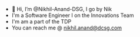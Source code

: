- 👋 Hi, I’m @Nikhil-Anand-DSG, I go by Nik
- I'm a Software Engineer I on the Innovations Team
- I'm am a part of the TDP
- You can reach me @ nikhil.anand@dcsg.com

<!---
Nikhil-Anand-DSG/Nikhil-Anand-DSG is a ✨ special ✨ repository because its `README.md` (this file) appears on your GitHub profile.
You can click the Preview link to take a look at your changes.
--->
